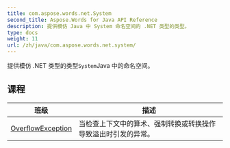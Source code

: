 ```yaml
---
title: com.aspose.words.net.System
second_title: Aspose.Words for Java API Reference
description: 提供模仿 Java 中 System 命名空间的 .NET 类型的类型。
type: docs
weight: 11
url: /zh/java/com.aspose.words.net.system/
---
```



提供模仿 .NET 类型的类型`System`Java 中的命名空间。


## 课程

| 班级 | 描述 |
| --- | --- |
| [OverflowException](../com.aspose.words.net.system/overflowexception) | 当检查上下文中的算术、强制转换或转换操作导致溢出时引发的异常。 |